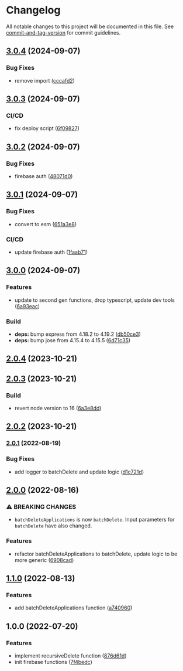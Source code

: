 # Changelog

All notable changes to this project will be documented in this file. See [commit-and-tag-version](https://github.com/absolute-version/commit-and-tag-version) for commit guidelines.

## [3.0.4](https://github.com/hjbugajski/applicationtrackr-firebase-functions/compare/v3.0.3...v3.0.4) (2024-09-07)


### Bug Fixes

* remove import ([cccafd2](https://github.com/hjbugajski/applicationtrackr-firebase-functions/commit/cccafd22e002511e6599ddfd3cda4ba014d805a6))

## [3.0.3](https://github.com/hjbugajski/applicationtrackr-firebase-functions/compare/v3.0.2...v3.0.3) (2024-09-07)


### CI/CD

* fix deploy script ([6f09827](https://github.com/hjbugajski/applicationtrackr-firebase-functions/commit/6f09827f3c29fac5a5741957476d7f42cff01394))

## [3.0.2](https://github.com/hjbugajski/applicationtrackr-firebase-functions/compare/v3.0.1...v3.0.2) (2024-09-07)


### Bug Fixes

* firebase auth ([48071d0](https://github.com/hjbugajski/applicationtrackr-firebase-functions/commit/48071d04ed826cc94849949a75cb7450dfc5636b))

## [3.0.1](https://github.com/hjbugajski/applicationtrackr-firebase-functions/compare/v3.0.0...v3.0.1) (2024-09-07)


### Bug Fixes

* convert to esm ([651a3e8](https://github.com/hjbugajski/applicationtrackr-firebase-functions/commit/651a3e8013e9d26aacdd0ad47437fe403a1a3bdf))


### CI/CD

* update firebase auth ([1faab71](https://github.com/hjbugajski/applicationtrackr-firebase-functions/commit/1faab71d1ab7ccb5db89e7930e226f141292f254))

## [3.0.0](https://github.com/hjbugajski/applicationtrackr-firebase-functions/compare/v2.0.4...v3.0.0) (2024-09-07)


### Features

* update to second gen functions, drop typescript, update dev tools ([6a93eac](https://github.com/hjbugajski/applicationtrackr-firebase-functions/commit/6a93eace79ad590ab3097895507fd77dcbf9a48e))


### Build

* **deps:** bump express from 4.18.2 to 4.19.2 ([db50ce3](https://github.com/hjbugajski/applicationtrackr-firebase-functions/commit/db50ce3c55e2b88fa5d4ebe9f43e63559197d3f8))
* **deps:** bump jose from 4.15.4 to 4.15.5 ([6d71c35](https://github.com/hjbugajski/applicationtrackr-firebase-functions/commit/6d71c35714695c1291fd1c193b8b83209777d31b))

## [2.0.4](https://github.com/hjbugajski/applicationtrackr-firebase-functions/compare/v2.0.3...v2.0.4) (2023-10-21)

## [2.0.3](https://github.com/hjbugajski/applicationtrackr-firebase-functions/compare/v2.0.2...v2.0.3) (2023-10-21)

### Build

- revert node version to 16 ([6a3e8dd](https://github.com/hjbugajski/applicationtrackr-firebase-functions/commit/6a3e8dda535f31881aa82998eb16d9cb342e626c))

## [2.0.2](https://github.com/hjbugajski/applicationtrackr-firebase-functions/compare/v2.0.1...v2.0.2) (2023-10-21)

### [2.0.1](https://github.com/hjbugajski/applicationtrackr-firebase-functions/compare/v2.0.0...v2.0.1) (2022-08-19)

### Bug Fixes

- add logger to batchDelete and update logic ([d1c721d](https://github.com/hjbugajski/applicationtrackr-firebase-functions/commit/d1c721d713220d99fbc4950b938776b04ac47ec4))

## [2.0.0](https://github.com/hjbugajski/applicationtrackr-firebase-functions/compare/v1.1.0...v2.0.0) (2022-08-16)

### ⚠ BREAKING CHANGES

- `batchDeleteApplications` is now `batchDelete`. Input parameters for `batchDelete`
  have also changed.

### Features

- refactor batchDeleteApplications to batchDelete, update logic to be more generic ([6908cad](https://github.com/hjbugajski/applicationtrackr-firebase-functions/commit/6908cad9fd2ad77efc23180210ddd21278417fef))

## [1.1.0](https://github.com/hjbugajski/applicationtrackr-firebase-functions/compare/v1.0.0...v1.1.0) (2022-08-13)

### Features

- add batchDeleteApplications function ([a740960](https://github.com/hjbugajski/applicationtrackr-firebase-functions/commit/a74096094166d830ba99ecbc802c4d3508de7aa6))

## 1.0.0 (2022-07-20)

### Features

- implement recursiveDelete function ([876d61d](https://github.com/hjbugajski/applicationtrackr-firebase-functions/commit/876d61dc894210bf559d9cdcbf54ff9f34060ba0))
- init firebase functions ([7f4bedc](https://github.com/hjbugajski/applicationtrackr-firebase-functions/commit/7f4bedce24f2bf1fc5e4dfb46cfb19ac1123df36))
